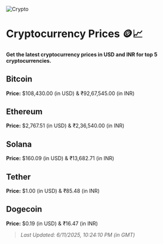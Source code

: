 
![Crypto](https://www.techguide.com.au/wp-content/uploads/2020/11/crypto3.jpeg)

# Cryptocurrency Prices 🪙📈

#### Get the latest cryptocurrency prices in USD and INR for top 5 cryptocurrencies.

## Bitcoin

**Price:** $108,430.00 (in USD) & ₹92,67,545.00 (in INR)

## Ethereum

**Price:** $2,767.51 (in USD) & ₹2,36,540.00 (in INR)

## Solana

**Price:** $160.09 (in USD) & ₹13,682.71 (in INR)

## Tether

**Price:** $1.00 (in USD) & ₹85.48 (in INR)

## Dogecoin

**Price:** $0.19 (in USD) & ₹16.47 (in INR)

> _Last Updated: 6/11/2025, 10:24:10 PM (in GMT)_
